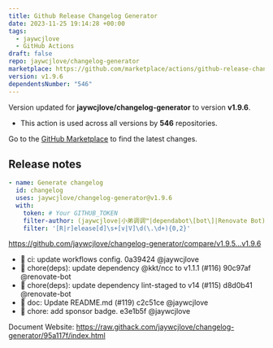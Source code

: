 ```yaml
---
title: Github Release Changelog Generator
date: 2023-11-25 19:14:28 +00:00
tags:
  - jaywcjlove
  - GitHub Actions
draft: false
repo: jaywcjlove/changelog-generator
marketplace: https://github.com/marketplace/actions/github-release-changelog-generator
version: v1.9.6
dependentsNumber: "546"
---
```



Version updated for **jaywcjlove/changelog-generator** to version **v1.9.6**.
- This action is used across all versions by **546** repositories.

Go to the [GitHub Marketplace](https://github.com/marketplace/actions/github-release-changelog-generator) to find the latest changes.

## Release notes

```yml
- name: Generate changelog
  id: changelog
  uses: jaywcjlove/changelog-generator@v1.9.6
  with:
    token: # Your GITHUB_TOKEN
    filter-author: (jaywcjlove|小弟调调™|dependabot\[bot\]|Renovate Bot)
    filter: '[R|r]elease[d]\s+[v|V]\d(\.\d+){0,2}'
```

https://github.com/jaywcjlove/changelog-generator/compare/v1.9.5...v1.9.6

- 💢 ci: update workflows config. 0a39424 @jaywcjlove
- 💄 chore(deps): update dependency @kkt/ncc to v1.1.1 (#116) 90c97af @renovate-bot
- 💄 chore(deps): update dependency lint-staged to v14 (#115) d8d0b41 @renovate-bot
- 📖 doc: Update README.md (#119) c2c51ce @jaywcjlove
- 💄 chore: add sponsor badge. e3e1b5f @jaywcjlove

Document Website: https://raw.githack.com/jaywcjlove/changelog-generator/95a117f/index.html
